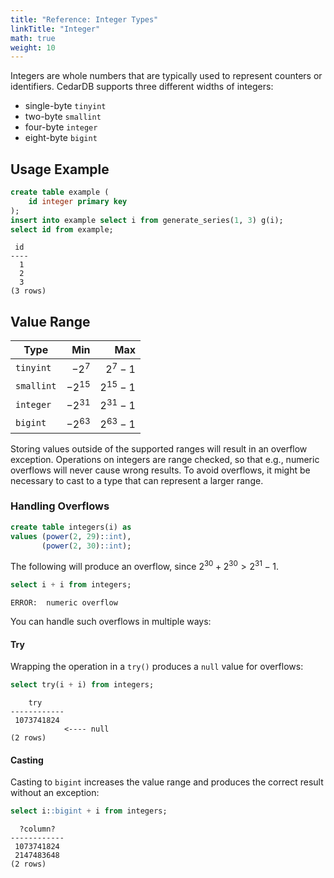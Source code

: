 ```yaml
---
title: "Reference: Integer Types"
linkTitle: "Integer"
math: true
weight: 10
---
```


Integers are whole numbers that are typically used to represent counters or identifiers.
CedarDB supports three different widths of integers:
*  single-byte `tinyint`
*  two-byte `smallint`
*  four-byte `integer`
*  eight-byte `bigint`

## Usage Example
```sql
create table example (
    id integer primary key
);
insert into example select i from generate_series(1, 3) g(i);
select id from example;
```

```
 id 
----
  1
  2
  3
(3 rows)
```

## Value Range

| Type       |       Min |        Max |
|------------|----------:|-----------:|
| `tinyint`  |  $-2^{7}$ |  $2^{7}-1$ |
| `smallint` | $-2^{15}$ | $2^{15}-1$ |
| `integer`  | $-2^{31}$ | $2^{31}-1$ |
| `bigint`   | $-2^{63}$ | $2^{63}-1$ |

Storing values outside of the supported ranges will result in an overflow exception.
Operations on integers are range checked, so that e.g., numeric overflows will never cause wrong results.
To avoid overflows, it might be necessary to cast to a type that can represent a larger range.

### Handling Overflows
```sql
create table integers(i) as 
values (power(2, 29)::int),
       (power(2, 30)::int);
```

The following will produce an overflow, since $2^{30} + 2^{30} > 2^{31}-1$.
```sql
select i + i from integers;
```
```
ERROR:  numeric overflow
```
You can handle such overflows in multiple ways:

#### Try
Wrapping the operation in a `try()` produces a `null` value for overflows:
```sql
select try(i + i) from integers;
```
```
    try     
------------
 1073741824
            <---- null
(2 rows)
```

#### Casting
Casting to `bigint` increases the value range and produces the correct result without an exception:

```sql
select i::bigint + i from integers;
```
```
  ?column?  
------------
 1073741824
 2147483648
(2 rows)
```

